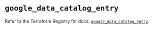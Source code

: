 # `google_data_catalog_entry`

Refer to the Terraform Registry for docs: [`google_data_catalog_entry`](https://registry.terraform.io/providers/hashicorp/google/6.23.0/docs/resources/data_catalog_entry).
